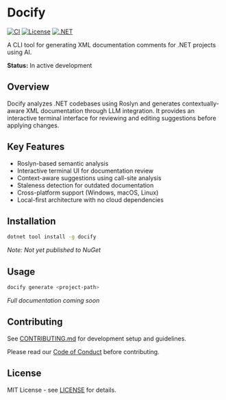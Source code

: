 # Docify

[![CI](https://github.com/Bardin08/docify/actions/workflows/ci.yml/badge.svg)](https://github.com/Bardin08/docify/actions/workflows/ci.yml)
[![License](https://img.shields.io/badge/license-MIT-blue.svg)](LICENSE)
[![.NET](https://img.shields.io/badge/.NET-8.0-purple.svg)](https://dotnet.microsoft.com/download/dotnet/8.0)

A CLI tool for generating XML documentation comments for .NET projects using AI.

**Status:** In active development

## Overview

Docify analyzes .NET codebases using Roslyn and generates contextually-aware XML documentation through LLM integration. It provides an interactive terminal interface for reviewing and editing suggestions before applying changes.

## Key Features

- Roslyn-based semantic analysis
- Interactive terminal UI for documentation review
- Context-aware suggestions using call-site analysis
- Staleness detection for outdated documentation
- Cross-platform support (Windows, macOS, Linux)
- Local-first architecture with no cloud dependencies

## Installation

```bash
dotnet tool install -g docify
```

*Note: Not yet published to NuGet*

## Usage

```bash
docify generate <project-path>
```

*Full documentation coming soon*

## Contributing

See [CONTRIBUTING.md](CONTRIBUTING.md) for development setup and guidelines.

Please read our [Code of Conduct](CODE_OF_CONDUCT.md) before contributing.

## License

MIT License - see [LICENSE](LICENSE) for details.
